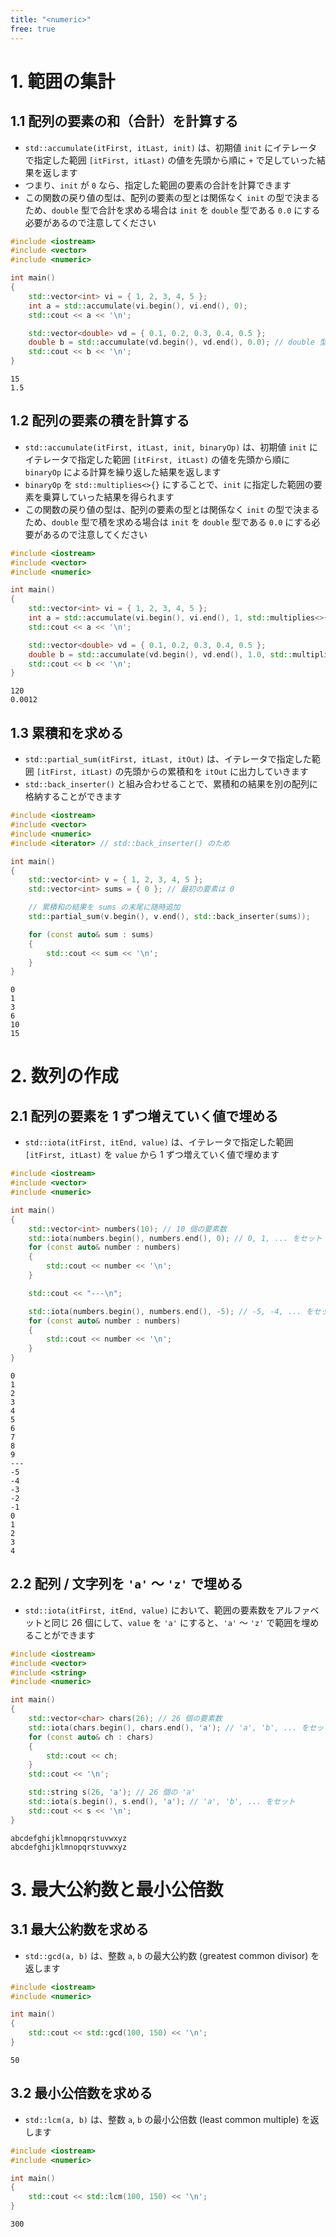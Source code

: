 ```yaml
---
title: "<numeric>"
free: true
---
```


# 1. 範囲の集計

## 1.1 配列の要素の和（合計）を計算する
- `std::accumulate(itFirst, itLast, init)` は、初期値 `init` にイテレータで指定した範囲 `[itFirst, itLast)` の値を先頭から順に `+` で足していった結果を返します
- つまり、`init` が `0` なら、指定した範囲の要素の合計を計算できます
- この関数の戻り値の型は、配列の要素の型とは関係なく `init` の型で決まるため、`double` 型で合計を求める場合は `init` を `double` 型である `0.0` にする必要があるので注意してください
```cpp
#include <iostream>
#include <vector>
#include <numeric>

int main()
{
	std::vector<int> vi = { 1, 2, 3, 4, 5 };
	int a = std::accumulate(vi.begin(), vi.end(), 0);
	std::cout << a << '\n';

	std::vector<double> vd = { 0.1, 0.2, 0.3, 0.4, 0.5 };
	double b = std::accumulate(vd.begin(), vd.end(), 0.0); // double 型で計算するために 0.0 にする
	std::cout << b << '\n';
}
```
```txt:出力
15
1.5
```

## 1.2 配列の要素の積を計算する
- `std::accumulate(itFirst, itLast, init, binaryOp)` は、初期値 `init` にイテレータで指定した範囲 `[itFirst, itLast)` の値を先頭から順に `binaryOp` による計算を繰り返した結果を返します
- `binaryOp` を `std::multiplies<>{}` にすることで、`init` に指定した範囲の要素を乗算していった結果を得られます
- この関数の戻り値の型は、配列の要素の型とは関係なく `init` の型で決まるため、`double` 型で積を求める場合は `init` を `double` 型である `0.0` にする必要があるので注意してください

```cpp
#include <iostream>
#include <vector>
#include <numeric>

int main()
{
	std::vector<int> vi = { 1, 2, 3, 4, 5 };
	int a = std::accumulate(vi.begin(), vi.end(), 1, std::multiplies<>{});
	std::cout << a << '\n';

	std::vector<double> vd = { 0.1, 0.2, 0.3, 0.4, 0.5 };
	double b = std::accumulate(vd.begin(), vd.end(), 1.0, std::multiplies<>{}); // double 型で計算するために 1.0 にする
	std::cout << b << '\n';
}
```
```txt:出力
120
0.0012
```

## 1.3 累積和を求める
- `std::partial_sum(itFirst, itLast, itOut)` は、イテレータで指定した範囲 `[itFirst, itLast)` の先頭からの累積和を `itOut` に出力していきます
- `std::back_inserter()` と組み合わせることで、累積和の結果を別の配列に格納することができます
```cpp
#include <iostream>
#include <vector>
#include <numeric>
#include <iterator> // std::back_inserter() のため

int main()
{
	std::vector<int> v = { 1, 2, 3, 4, 5 };
	std::vector<int> sums = { 0 }; // 最初の要素は 0

	// 累積和の結果を sums の末尾に随時追加
	std::partial_sum(v.begin(), v.end(), std::back_inserter(sums));

	for (const auto& sum : sums)
	{
		std::cout << sum << '\n';
	}
}
```
```txt:出力
0
1
3
6
10
15
```

# 2. 数列の作成

## 2.1 配列の要素を 1 ずつ増えていく値で埋める
- `std::iota(itFirst, itEnd, value)` は、イテレータで指定した範囲 `[itFirst, itLast)` を `value` から 1 ずつ増えていく値で埋めます
```cpp
#include <iostream>
#include <vector>
#include <numeric>

int main()
{
	std::vector<int> numbers(10); // 10 個の要素数
	std::iota(numbers.begin(), numbers.end(), 0); // 0, 1, ... をセット
	for (const auto& number : numbers)
	{
		std::cout << number << '\n';
	}

	std::cout << "---\n";

	std::iota(numbers.begin(), numbers.end(), -5); // -5, -4, ... をセット
	for (const auto& number : numbers)
	{
		std::cout << number << '\n';
	}
}
```
```txt:出力
0
1
2
3
4
5
6
7
8
9
---
-5
-4
-3
-2
-1
0
1
2
3
4
```

## 2.2 配列 / 文字列を `'a'` ～ `'z'` で埋める
- `std::iota(itFirst, itEnd, value)` において、範囲の要素数をアルファベットと同じ 26 個にして、`value` を `'a'` にすると、`'a'` ～ `'z'` で範囲を埋めることができます
```cpp
#include <iostream>
#include <vector>
#include <string>
#include <numeric>

int main()
{
	std::vector<char> chars(26); // 26 個の要素数
	std::iota(chars.begin(), chars.end(), 'a'); // 'a', 'b', ... をセット
	for (const auto& ch : chars)
	{
		std::cout << ch;
	}
	std::cout << '\n';

	std::string s(26, 'a'); // 26 個の 'a'
	std::iota(s.begin(), s.end(), 'a'); // 'a', 'b', ... をセット
	std::cout << s << '\n';
}
```
```txt:出力
abcdefghijklmnopqrstuvwxyz
abcdefghijklmnopqrstuvwxyz
```

# 3. 最大公約数と最小公倍数

## 3.1 最大公約数を求める
- `std::gcd(a, b)` は、整数 `a`, `b` の最大公約数 (greatest common divisor) を返します
```cpp
#include <iostream>
#include <numeric>

int main()
{
	std::cout << std::gcd(100, 150) << '\n';
}
```
```txt:出力
50
```

## 3.2 最小公倍数を求める
- `std::lcm(a, b)` は、整数 `a`, `b` の最小公倍数 (least common multiple) を返します
```cpp
#include <iostream>
#include <numeric>

int main()
{
	std::cout << std::lcm(100, 150) << '\n';
}
```
```txt:出力
300
```
